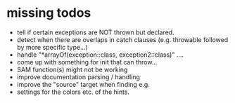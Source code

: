 # missing todos

- tell if certain exceptions are NOT thrown but declared.
- detect when there are overlaps in catch clauses (e.g. throwable followed by more specific type...)
- handle "*arrayOf(exception::class, exception2::class)" ....
- come up with something for init that can throw...
- SAM function(s) might not be working
- improve documentation parsing / handling
- improve the "source" target when finding e.g.
- settings for the colors etc. of the hints.